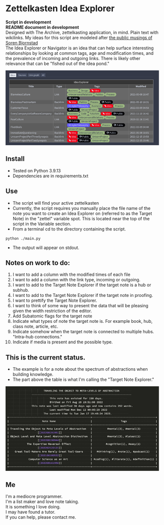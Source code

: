 # Zettelkasten Idea Explorer  
**Script in development**  
**README document in development**  
Designed with The Archive, zettelkasting application, in mind. Plain text with wikilinks. 
My ideas for this script are modeled after [the public musings of Soren Bjornstad](https://zettelkasten.sorenbjornstad.com/#ImprovementOfDailyWork)  
The Idea Explorer or Navigator is an idea that can help surface interesting relationships by looking at common tags, age and modification times, and the prevalence of incoming and outgoing links. There is likely other relevance that can be "fished out of the idea pond."

![Soren's Idea Explorer](media/Soren'sIdeaExplorer.png)

## Install
- Tested on Python 3.9.13
- Dependencies are in requirements.txt

## Use
- The script will find your active zettelkasten
- Currently, the script requires you manually place the file name of the note you want to create an Idea Explorer on (referred to as the Target Note) in the "zettel" variable spot. This is located near the top of the script in the Variable section.
- From a terminal cd to the directory containing the script.
```
python ./main.py
```
- The output will appear on stdout.

## Notes on work to do:
1. I want to add a column with the modified times of each file
2. I want to add a column with the link type, incoming or outgoing.
3. I want to add to the Target Note Explorer if the target note is a hub or subhub.
4. I want to add to the Target Note Explorer if the target note in proofing.
5. I want to prettify the Target Note Explorer.
6. I want to think of some way to present the data that will be pleasing given the width restriction of the editor.
7. Add Subatomic flags for the target note 
8. Indicate what types of note the target note is. For example book, hub, class note, article, etc.
9. Indicate somehow when the target note is connected to multiple hubs. "Intra-hub connections."
10. Indicate if media is present and the possible type.



## This is the current status.
- The example is for a note about the spectrum of abstractions when building knowledge.
- The part above the table is what I'm calling the "Target Note Explorer."

![Zettel Idea Navigator](media/ZettelIdeaNavigator.png)


## Me
I'm a mediocre programmer.  
I'm a list maker and love note taking.  
It is something I love doing.  
I may have found a tutor.  
If you can help, please contact me.